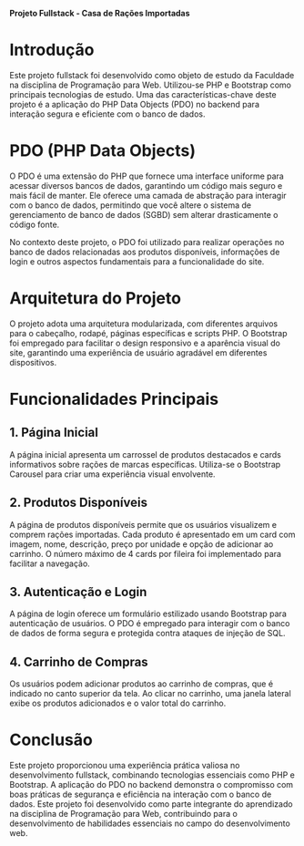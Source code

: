 **Projeto Fullstack - Casa de Rações Importadas**

# Introdução

Este projeto fullstack foi desenvolvido como objeto de estudo da Faculdade na disciplina de Programação para Web. Utilizou-se PHP e Bootstrap como principais tecnologias de estudo. Uma das características-chave deste projeto é a aplicação do PHP Data Objects (PDO) no backend para interação segura e eficiente com o banco de dados.

# PDO (PHP Data Objects)

O PDO é uma extensão do PHP que fornece uma interface uniforme para acessar diversos bancos de dados, garantindo um código mais seguro e mais fácil de manter. Ele oferece uma camada de abstração para interagir com o banco de dados, permitindo que você altere o sistema de gerenciamento de banco de dados (SGBD) sem alterar drasticamente o código fonte.

No contexto deste projeto, o PDO foi utilizado para realizar operações no banco de dados relacionadas aos produtos disponíveis, informações de login e outros aspectos fundamentais para a funcionalidade do site.

# Arquitetura do Projeto

O projeto adota uma arquitetura modularizada, com diferentes arquivos para o cabeçalho, rodapé, páginas específicas e scripts PHP. O Bootstrap foi empregado para facilitar o design responsivo e a aparência visual do site, garantindo uma experiência de usuário agradável em diferentes dispositivos.

# Funcionalidades Principais

## 1. Página Inicial

A página inicial apresenta um carrossel de produtos destacados e cards informativos sobre rações de marcas específicas. Utiliza-se o Bootstrap Carousel para criar uma experiência visual envolvente.

## 2. Produtos Disponíveis

A página de produtos disponíveis permite que os usuários visualizem e comprem rações importadas. Cada produto é apresentado em um card com imagem, nome, descrição, preço por unidade e opção de adicionar ao carrinho. O número máximo de 4 cards por fileira foi implementado para facilitar a navegação.

## 3. Autenticação e Login

A página de login oferece um formulário estilizado usando Bootstrap para autenticação de usuários. O PDO é empregado para interagir com o banco de dados de forma segura e protegida contra ataques de injeção de SQL.

## 4. Carrinho de Compras

Os usuários podem adicionar produtos ao carrinho de compras, que é indicado no canto superior da tela. Ao clicar no carrinho, uma janela lateral exibe os produtos adicionados e o valor total do carrinho.

# Conclusão

Este projeto proporcionou uma experiência prática valiosa no desenvolvimento fullstack, combinando tecnologias essenciais como PHP e Bootstrap. A aplicação do PDO no backend demonstra o compromisso com boas práticas de segurança e eficiência na interação com o banco de dados. Este projeto foi desenvolvido como parte integrante do aprendizado na disciplina de Programação para Web, contribuindo para o desenvolvimento de habilidades essenciais no campo do desenvolvimento web.
